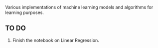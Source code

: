 Various implementations of machine learning models and algorithms for learning purposes.

## TO DO 

1. Finish the notebook on Linear Regression.
